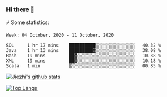 ### Hi there 👋

⚡ Some statistics:

<!--START_SECTION:waka-->
```text
Week: 04 October, 2020 - 11 October, 2020

SQL     1 hr 17 mins    ██████████░░░░░░░░░░░░░░░   40.32 % 
Java    1 hr 13 mins    █████████▓░░░░░░░░░░░░░░░   38.08 % 
Bash    19 mins         ██▓░░░░░░░░░░░░░░░░░░░░░░   10.38 % 
XML     19 mins         ██▓░░░░░░░░░░░░░░░░░░░░░░   10.18 % 
Scala   1 min           ▒░░░░░░░░░░░░░░░░░░░░░░░░   00.85 % 
```
<!--END_SECTION:waka-->

[![Jiezhi's github stats](https://github-readme-stats.vercel.app/api?username=Jiezhi&show_icons=true)](https://github.com/Jiezhi/github-readme-stats)

[![Top Langs](https://github-readme-stats.vercel.app/api/top-langs/?username=Jiezhi&hide=javascript,html)](https://github.com/Jiezhi/github-readme-stats)
<!--
**Jiezhi/Jiezhi** is a ✨ _special_ ✨ repository because its `README.md` (this file) appears on your GitHub profile.

Here are some ideas to get you started:

- 🔭 I’m currently working on ...
- 🌱 I’m currently learning ...
- 👯 I’m looking to collaborate on ...
- 🤔 I’m looking for help with ...
- 💬 Ask me about ...
- 📫 How to reach me: ...
- 😄 Pronouns: ...
- ⚡ Fun fact: ...
-->

